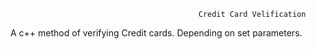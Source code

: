                                               Credit Card Velification

A c++ method of verifying Credit cards. Depending on set parameters.
